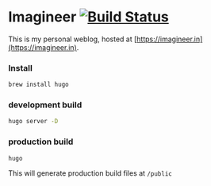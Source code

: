 # Imagineer [![Build Status](https://travis-ci.org/Praseetha-KR/imagineer.svg?branch=master)](https://travis-ci.org/Praseetha-KR/imagineer)

This is my personal weblog, hosted at [https://imagineer.in](https://imagineer.in).


### Install

```bash
brew install hugo
```

### development build
```bash
hugo server -D
```
### production build
```
hugo
```
This will generate production build files at `/public`
